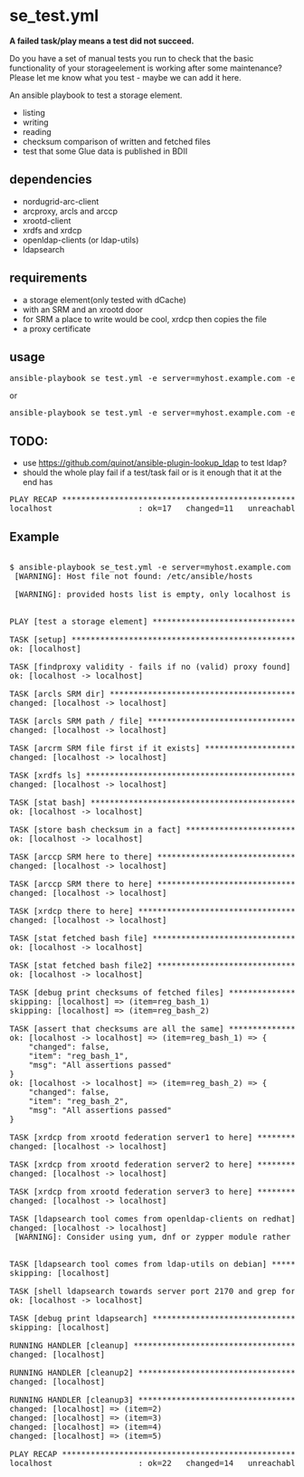 # se_test.yml

**A failed task/play means a test did not succeed.**

Do you have a set of manual tests you run to check that the basic functionality of your storageelement is working after some maintenance? Please let me know what you test - maybe we can add it here. 

An ansible playbook to test a storage element.

 - listing
 - writing
 - reading
 - checksum comparison of written and fetched files
 - test that some Glue data is published in BDII

## dependencies

 - nordugrid-arc-client
  - arcproxy, arcls and arccp
 - xrootd-client
  - xrdfs and xrdcp
 - openldap-clients (or ldap-utils)
  - ldapsearch

## requirements

 - a storage element(only tested with dCache)
  - with an SRM and an xrootd door
   - for SRM a place to write would be cool, xrdcp then copies the file
 - a proxy certificate

## usage

<pre>
ansible-playbook se_test.yml -e server=myhost.example.com -e path=/path/to/directory/in/namespace/where/I/haz/write/FOO -e file=BARZ -vv
</pre>
or
<pre>
ansible-playbook se_test.yml -e server=myhost.example.com -e path=/path/to/directory/in/namespace/where/I/haz/write/FOO -e file=BARZ -e xfed_server1=xrootdfederationhost1.example.com -e xfed_server2=xrootdfederationhost2.example.com -e xfed_pathfile=//store/user/myuser/AAAAAAAAAAAAA-AAAA-AAAA-AAAA-NOTREAL -e enable_ldap_testin=True
</pre>

## TODO:

 - use https://github.com/quinot/ansible-plugin-lookup_ldap to test ldap?
 - should the whole play fail if a test/task fail or is it enough that it at the end has

<pre>
PLAY RECAP *********************************************************************
localhost                  : ok=17   changed=11   unreachable=0    failed=1   
</pre>

## Example
<pre>

$ ansible-playbook se_test.yml -e server=myhost.example.com -e path=/path/to/directory/in/namespace/where/I/haz/write/FOO -e file=BARZ -e xfed_server1=xrootdfederationhost1.example.com -e xfed_server2=xrootdfederationhost2.example.com -e xfed_pathfile=//store/user/myuser/AAAAAAAAAAAAA-AAAA-AAAA-AAAA-NOTREAL -e enable_ldap_testin=True
 [WARNING]: Host file not found: /etc/ansible/hosts

 [WARNING]: provided hosts list is empty, only localhost is available


PLAY [test a storage element] **************************************************

TASK [setup] *******************************************************************
ok: [localhost]

TASK [findproxy validity - fails if no (valid) proxy found] ********************
ok: [localhost -> localhost]

TASK [arcls SRM dir] ***********************************************************
changed: [localhost -> localhost]

TASK [arcls SRM path / file] ***************************************************
changed: [localhost -> localhost]

TASK [arcrm SRM file first if it exists] ***************************************
changed: [localhost -> localhost]

TASK [xrdfs ls] ****************************************************************
changed: [localhost -> localhost]

TASK [stat bash] ***************************************************************
ok: [localhost -> localhost]

TASK [store bash checksum in a fact] *******************************************
ok: [localhost -> localhost]

TASK [arccp SRM here to there] *************************************************
changed: [localhost -> localhost]

TASK [arccp SRM there to here] *************************************************
changed: [localhost -> localhost]

TASK [xrdcp there to here] *****************************************************
changed: [localhost -> localhost]

TASK [stat fetched bash file] **************************************************
ok: [localhost -> localhost]

TASK [stat fetched bash file2] *************************************************
ok: [localhost -> localhost]

TASK [debug print checksums of fetched files] **********************************
skipping: [localhost] => (item=reg_bash_1) 
skipping: [localhost] => (item=reg_bash_2) 

TASK [assert that checksums are all the same] **********************************
ok: [localhost -> localhost] => (item=reg_bash_1) => {
    "changed": false, 
    "item": "reg_bash_1", 
    "msg": "All assertions passed"
}
ok: [localhost -> localhost] => (item=reg_bash_2) => {
    "changed": false, 
    "item": "reg_bash_2", 
    "msg": "All assertions passed"
}

TASK [xrdcp from xrootd federation server1 to here] ****************************
changed: [localhost -> localhost]

TASK [xrdcp from xrootd federation server2 to here] ****************************
changed: [localhost -> localhost]

TASK [xrdcp from xrootd federation server3 to here] ****************************
changed: [localhost -> localhost]

TASK [ldapsearch tool comes from openldap-clients on redhat] *******************
changed: [localhost -> localhost]
 [WARNING]: Consider using yum, dnf or zypper module rather than running rpm


TASK [ldapsearch tool comes from ldap-utils on debian] *************************
skipping: [localhost]

TASK [shell ldapsearch towards server port 2170 and grep for GlueSESizeTotal] **
ok: [localhost -> localhost]

TASK [debug print ldapsearch] **************************************************
skipping: [localhost]

RUNNING HANDLER [cleanup] ******************************************************
changed: [localhost]

RUNNING HANDLER [cleanup2] *****************************************************
changed: [localhost]

RUNNING HANDLER [cleanup3] *****************************************************
changed: [localhost] => (item=2)
changed: [localhost] => (item=3)
changed: [localhost] => (item=4)
changed: [localhost] => (item=5)

PLAY RECAP *********************************************************************
localhost                  : ok=22   changed=14   unreachable=0    failed=0   

</pre>
